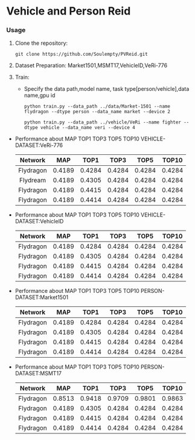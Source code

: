 # Vehicle and Person Reid

### Usage

1. Clone the repository:

   ```shell
   git clone https://github.com/Soulempty/PVReid.git
   ```
2. Dataset Preparation: Market1501,MSMT17,VehicleID,VeRi-776
3. Train:

   - Specify the data path,model name, task type[person/vehicle],data name,gpu id

     ```shell
     python train.py --data_path ../data/Market-1501 --name flydragon --dtype person --data_name market --device 2
     ```
     ```shell
     python train.py --data_path ../vehicle/VeRi --name fighter --dtype vehicle --data_name veri --device 4

     ```
 - Performance about  MAP  TOP1  TOP3  TOP5  TOP10    VEHICLE-DATASET:VeRi-776
   
   |  Network  |  MAP   |  TOP1  |  TOP3  |  TOP5  |  TOP10  | 
   | :-------: | :----: | :----: | :----: | :----: | :-----: |
   | Flydragon  | 0.4189 | 0.4284 | 0.4284 | 0.4284 | 0.4284  |       
   | Flydream  | 0.4189 | 0.4305 | 0.4284 | 0.4284 | 0.4284  |      
   | Flydragon | 0.4189 | 0.4415 | 0.4284 | 0.4284 | 0.4284  |       
   | Flydragon | 0.4189 | 0.4414 | 0.4284 | 0.4284 | 0.4284  |     
   
 - Performance about  MAP  TOP1  TOP3  TOP5  TOP10    VEHICLE-DATASET:VehicleID
   
   |  Network  |  MAP   |  TOP1  |  TOP3  |  TOP5  |  TOP10  | 
   | :-------: | :----: | :----: | :----: | :----: | :-----: |
   | Flydragon | 0.4189 | 0.4284 | 0.4284 | 0.4284 | 0.4284  |       
   | Flydragon | 0.4189 | 0.4305 | 0.4284 | 0.4284 | 0.4284  |      
   | Flydragon | 0.4189 | 0.4415 | 0.4284 | 0.4284 | 0.4284  |       
   | Flydragon | 0.4189 | 0.4414 | 0.4284 | 0.4284 | 0.4284  | 
   
 - Performance about  MAP  TOP1  TOP3  TOP5  TOP10    PERSON-DATASET:Market1501
   
   |  Network  |  MAP   |  TOP1  |  TOP3  |  TOP5  |  TOP10  | 
   | :-------: | :----: | :----: | :----: | :----: | :-----: |
   | Flydragon | 0.4189 | 0.4284 | 0.4284 | 0.4284 | 0.4284  |       
   | Flydragon | 0.4189 | 0.4305 | 0.4284 | 0.4284 | 0.4284  |      
   | Flydragon | 0.4189 | 0.4415 | 0.4284 | 0.4284 | 0.4284  |       
   | Flydragon | 0.4189 | 0.4414 | 0.4284 | 0.4284 | 0.4284  |
   
 - Performance about  MAP  TOP1  TOP3  TOP5  TOP10    PERSON-DATASET:MSMT17
   
   |  Network  |  MAP   |  TOP1  |  TOP3  |  TOP5  |  TOP10  | 
   | :-------: | :----: | :----: | :----: | :----: | :-----: |
   | Flydragon | 0.8513 | 0.9418 | 0.9709 | 0.9801 | 0.9863  |       
   | Flydragon | 0.4189 | 0.4305 | 0.4284 | 0.4284 | 0.4284  |      
   | Flydragon | 0.4189 | 0.4415 | 0.4284 | 0.4284 | 0.4284  |       
   | Flydragon | 0.4189 | 0.4414 | 0.4284 | 0.4284 | 0.4284  |

   
